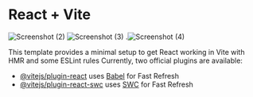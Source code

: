 # React + Vite

![Screenshot (2)](https://github.com/Arshad-ashuu/Bg-Remover/assets/111066886/2bf8696c-267c-463f-8d8a-062e634d0e30)
![Screenshot (3)](https://github.com/Arshad-ashuu/Bg-Remover/assets/111066886/0581a7b2-ccd8-4e38-b128-814c3b832e98)
.![Screenshot (4)](https://github.com/Arshad-ashuu/Bg-Remover/assets/111066886/667b5557-a07a-4fcc-8590-714c13d33806)

This template provides a minimal setup to get React working in Vite with HMR and some ESLint rules
Currently, two official plugins are available:

- [@vitejs/plugin-react](https://github.com/vitejs/vite-plugin-react/blob/main/packages/plugin-react/README.md) uses [Babel](https://babeljs.io/) for Fast Refresh
- [@vitejs/plugin-react-swc](https://github.com/vitejs/vite-plugin-react-swc) uses [SWC](https://swc.rs/) for Fast Refresh
